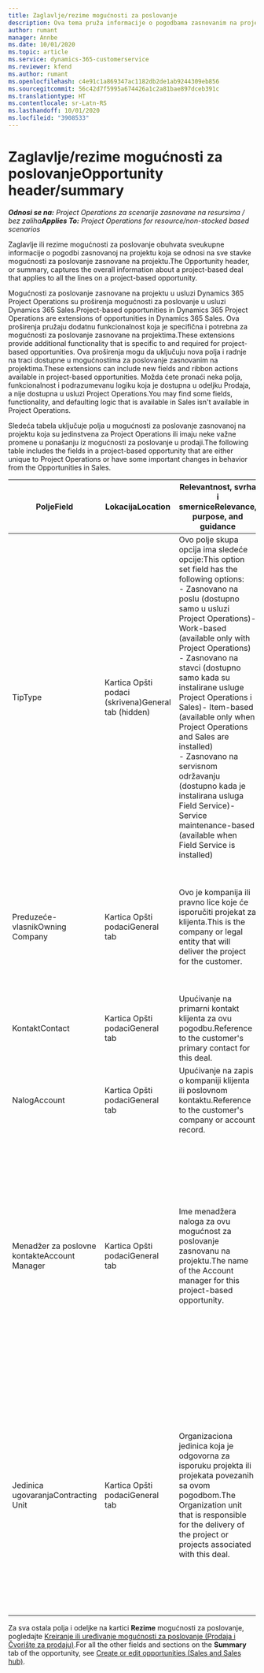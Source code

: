 ```yaml
---
title: Zaglavlje/rezime mogućnosti za poslovanje
description: Ova tema pruža informacije o pogodbama zasnovanim na projektu i stavkama mogućnosti za poslovanje zasnovanim na projektu.
author: rumant
manager: Annbe
ms.date: 10/01/2020
ms.topic: article
ms.service: dynamics-365-customerservice
ms.reviewer: kfend
ms.author: rumant
ms.openlocfilehash: c4e91c1a869347ac1182db2de1ab9244309eb856
ms.sourcegitcommit: 56c42d7f5995a674426a1c2a81bae897dceb391c
ms.translationtype: HT
ms.contentlocale: sr-Latn-RS
ms.lasthandoff: 10/01/2020
ms.locfileid: "3908533"
---
```

# <a name="opportunity-headersummary"></a><span data-ttu-id="d2324-103">Zaglavlje/rezime mogućnosti za poslovanje</span><span class="sxs-lookup"><span data-stu-id="d2324-103">Opportunity header/summary</span></span>

<span data-ttu-id="d2324-104">_**Odnosi se na:** Project Operations za scenarije zasnovane na resursima / bez zaliha_</span><span class="sxs-lookup"><span data-stu-id="d2324-104">_**Applies To:** Project Operations for resource/non-stocked based scenarios_</span></span>


<span data-ttu-id="d2324-105">Zaglavlje ili rezime mogućnosti za poslovanje obuhvata sveukupne informacije o pogodbi zasnovanoj na projektu koja se odnosi na sve stavke mogućnosti za poslovanje zasnovane na projektu.</span><span class="sxs-lookup"><span data-stu-id="d2324-105">The Opportunity header, or summary, captures the overall information about a project-based deal that applies to all the lines on a project-based opportunity.</span></span>

<span data-ttu-id="d2324-106">Mogućnosti za poslovanje zasnovane na projektu u usluzi Dynamics 365 Project Operations su proširenja mogućnosti za poslovanje u usluzi Dynamics 365 Sales.</span><span class="sxs-lookup"><span data-stu-id="d2324-106">Project-based opportunities in Dynamics 365 Project Operations are extensions of opportunities in Dynamics 365 Sales.</span></span> <span data-ttu-id="d2324-107">Ova proširenja pružaju dodatnu funkcionalnost koja je specifična i potrebna za mogućnosti za poslovanje zasnovane na projektima.</span><span class="sxs-lookup"><span data-stu-id="d2324-107">These extensions provide additional functionality that is specific to and required for project-based opportunities.</span></span> <span data-ttu-id="d2324-108">Ova proširenja mogu da uključuju nova polja i radnje na traci dostupne u mogućnostima za poslovanje zasnovanim na projektima.</span><span class="sxs-lookup"><span data-stu-id="d2324-108">These extensions can include new fields and ribbon actions available in project-based opportunities.</span></span> <span data-ttu-id="d2324-109">Možda ćete pronaći neka polja, funkcionalnost i podrazumevanu logiku koja je dostupna u odeljku Prodaja, a nije dostupna u usluzi Project Operations.</span><span class="sxs-lookup"><span data-stu-id="d2324-109">You may find some fields, functionality, and defaulting logic that is available in Sales isn't available in Project Operations.</span></span>

<span data-ttu-id="d2324-110">Sledeća tabela uključuje polja u mogućnosti za poslovanje zasnovanoj na projektu koja su jedinstvena za Project Operations ili imaju neke važne promene u ponašanju iz mogućnosti za poslovanje u prodaji.</span><span class="sxs-lookup"><span data-stu-id="d2324-110">The following table includes the fields in a project-based opportunity that are either unique to Project Operations or have some important changes in behavior from the Opportunities in Sales.</span></span>

| <span data-ttu-id="d2324-111">**Polje**</span><span class="sxs-lookup"><span data-stu-id="d2324-111">**Field**</span></span> | <span data-ttu-id="d2324-112">**Lokacija**</span><span class="sxs-lookup"><span data-stu-id="d2324-112">**Location**</span></span> | <span data-ttu-id="d2324-113">**Relevantnost, svrha i smernice**</span><span class="sxs-lookup"><span data-stu-id="d2324-113">**Relevance, purpose, and guidance**</span></span> | <span data-ttu-id="d2324-114">**Posledični uticaj**</span><span class="sxs-lookup"><span data-stu-id="d2324-114">**Downstream impact**</span></span> |
| --- | --- | --- | --- |
| <span data-ttu-id="d2324-115">Tip</span><span class="sxs-lookup"><span data-stu-id="d2324-115">Type</span></span> | <span data-ttu-id="d2324-116">Kartica Opšti podaci (skrivena)</span><span class="sxs-lookup"><span data-stu-id="d2324-116">General tab (hidden)</span></span> | <span data-ttu-id="d2324-117">Ovo polje skupa opcija ima sledeće opcije:</span><span class="sxs-lookup"><span data-stu-id="d2324-117">This option set field has the following options:</span></span></br><span data-ttu-id="d2324-118">- Zasnovano na poslu (dostupno samo u usluzi Project Operations)</span><span class="sxs-lookup"><span data-stu-id="d2324-118">- Work-based (available only with Project Operations)</span></span></br><span data-ttu-id="d2324-119">- Zasnovano na stavci (dostupno samo kada su instalirane usluge Project Operations i Sales)</span><span class="sxs-lookup"><span data-stu-id="d2324-119">- Item-based (available only when Project Operations and Sales are installed)</span></span></br><span data-ttu-id="d2324-120">- Zasnovano na servisnom održavanju (dostupno kada je instalirana usluga Field Service)</span><span class="sxs-lookup"><span data-stu-id="d2324-120">- Service maintenance-based (available when Field Service is installed)</span></span> | <span data-ttu-id="d2324-121">Kada koristite Project Operations, ova vrednost polja se automatski postavlja na opciju **Zasnovano na poslu**, koja klasifikuje mogućnost za poslovanje kao zasnovanu na projektu.</span><span class="sxs-lookup"><span data-stu-id="d2324-121">When you use Project Operations, this field value is automatically set to **Work-based** which classifies the Opportunity as project-based.</span></span> <span data-ttu-id="d2324-122">Mogućnost za poslovanje treba da se zasniva na projektu kako bi se omogućila sva proširenja i funkcije specifične za projekat u procesu prodaje za ovu pogodbu.</span><span class="sxs-lookup"><span data-stu-id="d2324-122">An Opportunity should be project-based to enable all project-specific extensions and functionality in the downstream sales process for this deal.</span></span> |
| <span data-ttu-id="d2324-123">Preduzeće-vlasnik</span><span class="sxs-lookup"><span data-stu-id="d2324-123">Owning Company</span></span> | <span data-ttu-id="d2324-124">Kartica Opšti podaci</span><span class="sxs-lookup"><span data-stu-id="d2324-124">General tab</span></span> | <span data-ttu-id="d2324-125">Ovo je kompanija ili pravno lice koje će isporučiti projekat za klijenta.</span><span class="sxs-lookup"><span data-stu-id="d2324-125">This is the company or legal entity that will deliver the project for the customer.</span></span> | <span data-ttu-id="d2324-126">Informacije o ovom polju će se kopirati u odgovarajuće polje na ponudi za projekat koja je kreirana iz ove mogućnosti za poslovanje.</span><span class="sxs-lookup"><span data-stu-id="d2324-126">This field information will be copied to the corresponding field on the Project quote that is created from this Opportunity.</span></span> |
| <span data-ttu-id="d2324-127">Kontakt</span><span class="sxs-lookup"><span data-stu-id="d2324-127">Contact</span></span> | <span data-ttu-id="d2324-128">Kartica Opšti podaci</span><span class="sxs-lookup"><span data-stu-id="d2324-128">General tab</span></span> | <span data-ttu-id="d2324-129">Upućivanje na primarni kontakt klijenta za ovu pogodbu.</span><span class="sxs-lookup"><span data-stu-id="d2324-129">Reference to the customer's primary contact for this deal.</span></span> | |
| <span data-ttu-id="d2324-130">Nalog</span><span class="sxs-lookup"><span data-stu-id="d2324-130">Account</span></span> | <span data-ttu-id="d2324-131">Kartica Opšti podaci</span><span class="sxs-lookup"><span data-stu-id="d2324-131">General tab</span></span> | <span data-ttu-id="d2324-132">Upućivanje na zapis o kompaniji klijenta ili poslovnom kontaktu.</span><span class="sxs-lookup"><span data-stu-id="d2324-132">Reference to the customer's company or account record.</span></span> | |
| <span data-ttu-id="d2324-133">Menadžer za poslovne kontakte</span><span class="sxs-lookup"><span data-stu-id="d2324-133">Account Manager</span></span> | <span data-ttu-id="d2324-134">Kartica Opšti podaci</span><span class="sxs-lookup"><span data-stu-id="d2324-134">General tab</span></span> | <span data-ttu-id="d2324-135">Ime menadžera naloga za ovu mogućnost za poslovanje zasnovanu na projektu.</span><span class="sxs-lookup"><span data-stu-id="d2324-135">The name of the Account manager for this project-based opportunity.</span></span> | <span data-ttu-id="d2324-136">Menadžer poslovnog kontakta je odgovoran za upravljanje odnosom sa klijentom kroz završetak ovog projekta.</span><span class="sxs-lookup"><span data-stu-id="d2324-136">The Account manager is responsible for managing the relationship with the customer through the completion of this project.</span></span> <span data-ttu-id="d2324-137">Na osnovu zapisa resursa koji može da se rezerviše povezanog sa menadžerom naloga, ugovorna jedinica je podrazumevana.</span><span class="sxs-lookup"><span data-stu-id="d2324-137">Based on the bookable resource record tied to the Account manager, the contracting unit is defaulted.</span></span> |
| <span data-ttu-id="d2324-138">Jedinica ugovaranja</span><span class="sxs-lookup"><span data-stu-id="d2324-138">Contracting Unit</span></span> | <span data-ttu-id="d2324-139">Kartica Opšti podaci</span><span class="sxs-lookup"><span data-stu-id="d2324-139">General tab</span></span> | <span data-ttu-id="d2324-140">Organizaciona jedinica koja je odgovorna za isporuku projekta ili projekata povezanih sa ovom pogodbom.</span><span class="sxs-lookup"><span data-stu-id="d2324-140">The Organization unit that is responsible for the delivery of the project or projects associated with this deal.</span></span> | <span data-ttu-id="d2324-141">Ugovorna jedinica je odeljenje preduzeća koje će završiti projekte nakon zaključenja pogodbe.</span><span class="sxs-lookup"><span data-stu-id="d2324-141">The contracting unit is the division of the company that will complete the project(s) after the deal is closed.</span></span> <span data-ttu-id="d2324-142">Svaka ugovorna jedinica ima valutu i ona se koristi za izveštavanje o procenjenim i stvarnim troškovima nastalim tokom projekta.</span><span class="sxs-lookup"><span data-stu-id="d2324-142">Every contracting unit has a currency, and this currency is used to report estimated and actual costs incurred during the project.</span></span> |

<span data-ttu-id="d2324-143">Za sva ostala polja i odeljke na kartici **Rezime** mogućnosti za poslovanje, pogledajte [Kreiranje ili uređivanje mogućnosti za poslovanje (Prodaja i Čvorište za prodaju)](https://docs.microsoft.com/dynamics365/sales-enterprise/create-edit-opportunity-sales).</span><span class="sxs-lookup"><span data-stu-id="d2324-143">For all the other fields and sections on the **Summary** tab of the opportunity, see [Create or edit opportunities (Sales and Sales hub)](https://docs.microsoft.com/dynamics365/sales-enterprise/create-edit-opportunity-sales).</span></span>
